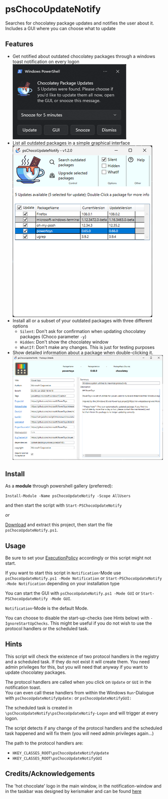 # psChocoUpdateNotify

Searches for chocolatey package updates and notifies the user about it. Includes a GUI where you can choose what to update

## Features

* Get notified about outdated chocolatey packages through a windows toast notification on every logon ![Toast](doc/img/Toast.png)
* List all outdated packages in a simple graphical interface  ![GUI](doc/img/GUI.png)
* Install all or a subset of your outdated packages with three different options
  * `Silent`: Don't ask for confirmation when updating chocolatey packages (Choco parameter `-y`)
  * `Hidden`: Don't show the chocolatey window
  * `WhatIf`: Don't make any changes. This is just for testing purposes
* Show detailed information about a package when double-clicking it.  ![PackageDetails](doc/img/PackageDetails.png)

## Install

As a **module** through powershell gallery (preferred):

`Install-Module -Name psChocoUpdateNotify -Scope AllUsers`

and then start the script with `Start-PSChocoUpdateNotify`

*or*

[Download](https://github.com/we-mi/psChocoUpdateNotify/archive/refs/heads/main.zip) and extract this project, then start the file `psChocoUpdateNotify.ps1`.

## Usage

Be sure to set your [ExecutionPolicy](https://docs.microsoft.com/en-us/powershell/module/microsoft.powershell.core/about/about_execution_policies) accordingly or this script might not start.

If you want to start this script in `Notification`-Mode use `psChocoUpdateNotify.ps1 -Mode Notification` or `Start-PSChocoUpdateNotify -Mode Notification` depending on your installation type

You can start the GUI with `psChocoUpdateNotify.ps1 -Mode GUI` or `Start-PSChocoUpdateNotify -Mode GUI`.

`Notification`-Mode is the default Mode.

You can choose to disable the start-up-checks (see Hints below) with `-IgnoreStartUpChecks`. This might be useful if you do not wish to use the protocol handlers or the scheduled task.

## Hints

This script will check the existence of two protocol handlers in the registry and a scheduled task. If they do not exist it will create them. You need admin privileges for this, but you will need that anyway if you want to update chocolatey packages.

The protocol handlers are called when you click on `Update` or `GUI` in the notification toast.  
You can even call these handlers from within the Windows `Run`-Dialogue with `psChocoUpdateNotifyUpdate:` or `psChocoUpdateNotifyGUI:`

The scheduled task is created in `\psChocoUpdateNotify\psChocoUpdateNotify-Logon` and will trigger at every logon.

The script detects if any change of the protocol handlers and the scheduled task happened and will fix them (you will need admin privileges again...)

The path to the protocol handlers are:

- `HKEY_CLASSES_ROOT\psChocoUpdateNotifyUpdate`
- `HKEY_CLASSES_ROOT\psChocoUpdateNotifyGUI`

## Credits/Acknowledgements

The 'hot chocolate' logo in the main window, in the notification-window and in the taskbar was designed by kerismaker and can be found [here](https://www.flaticon.com/free-icons/hot-chocolate)